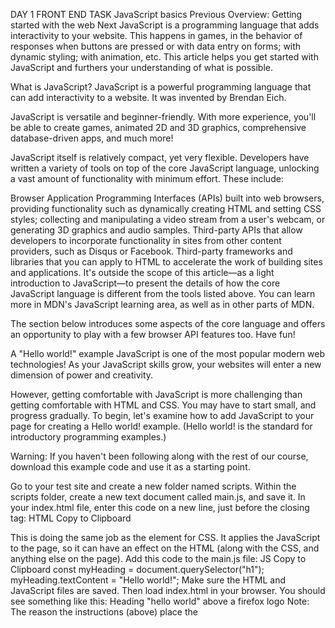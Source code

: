 DAY 1 FRONT END TASK
JavaScript basics
Previous
Overview: Getting started with the web
Next
JavaScript is a programming language that adds interactivity to your website. This happens in games, in the behavior of responses when buttons are pressed or with data entry on forms; with dynamic styling; with animation, etc. This article helps you get started with JavaScript and furthers your understanding of what is possible.

What is JavaScript?
JavaScript is a powerful programming language that can add interactivity to a website. It was invented by Brendan Eich.

JavaScript is versatile and beginner-friendly. With more experience, you'll be able to create games, animated 2D and 3D graphics, comprehensive database-driven apps, and much more!

JavaScript itself is relatively compact, yet very flexible. Developers have written a variety of tools on top of the core JavaScript language, unlocking a vast amount of functionality with minimum effort. These include:

Browser Application Programming Interfaces (APIs) built into web browsers, providing functionality such as dynamically creating HTML and setting CSS styles; collecting and manipulating a video stream from a user's webcam, or generating 3D graphics and audio samples.
Third-party APIs that allow developers to incorporate functionality in sites from other content providers, such as Disqus or Facebook.
Third-party frameworks and libraries that you can apply to HTML to accelerate the work of building sites and applications.
It's outside the scope of this article—as a light introduction to JavaScript—to present the details of how the core JavaScript language is different from the tools listed above. You can learn more in MDN's JavaScript learning area, as well as in other parts of MDN.

The section below introduces some aspects of the core language and offers an opportunity to play with a few browser API features too. Have fun!

A "Hello world!" example
JavaScript is one of the most popular modern web technologies! As your JavaScript skills grow, your websites will enter a new dimension of power and creativity.

However, getting comfortable with JavaScript is more challenging than getting comfortable with HTML and CSS. You may have to start small, and progress gradually. To begin, let's examine how to add JavaScript to your page for creating a Hello world! example. (Hello world! is the standard for introductory programming examples.)

Warning: If you haven't been following along with the rest of our course, download this example code and use it as a starting point.

Go to your test site and create a new folder named scripts. Within the scripts folder, create a new text document called main.js, and save it.
In your index.html file, enter this code on a new line, just before the closing </body> tag:
HTML
Copy to Clipboard
<script src="scripts/main.js"></script>
This is doing the same job as the <link> element for CSS. It applies the JavaScript to the page, so it can have an effect on the HTML (along with the CSS, and anything else on the page).
Add this code to the main.js file:
JS
Copy to Clipboard
const myHeading = document.querySelector("h1");
myHeading.textContent = "Hello world!";
Make sure the HTML and JavaScript files are saved. Then load index.html in your browser. You should see something like this:
Heading "hello world" above a firefox logo
Note: The reason the instructions (above) place the <script> element near the bottom of the HTML file is that the browser reads code in the order it appears in the file.

If the JavaScript loads first and it is supposed to affect the HTML that hasn't loaded yet, there could be problems. Placing JavaScript near the bottom of an HTML page is one way to accommodate this dependency. To learn more about alternative approaches, see Script loading strategies.

What happened?
The heading text changed to Hello world! using JavaScript. You did this by using a function called querySelector() to grab a reference to your heading, and then store it in a variable called myHeading. This is similar to what we did using CSS selectors. When you want to do something to an element, you need to select it first.

Following that, the code set the value of the myHeading variable's textContent property (which represents the content of the heading) to Hello world!.

Note: Both of the features you used in this exercise are parts of the Document Object Model (DOM) API, which has the capability to manipulate documents.

Language basics crash course
To give you a better understanding of how JavaScript works, let's explain some of the core features of the language. It's worth noting that these features are common to all programming languages. If you master these fundamentals, you have a head start on coding in other languages too!

Warning: In this article, try entering the example code lines into your JavaScript console to see what happens. For more details on JavaScript consoles, see Discover browser developer tools.

Variables
Variables are containers that store values. You start by declaring a variable with the let keyword, followed by the name you give to the variable:

JS
Copy to Clipboard
let myVariable;
A semicolon at the end of a line indicates where a statement ends. It is only required when you need to separate statements on a single line. However, some people believe it's good practice to have semicolons at the end of each statement. There are other rules for when you should and shouldn't use semicolons. For more details, see Your Guide to Semicolons in JavaScript.

You can name a variable nearly anything, but there are some restrictions. (See this section about naming rules.) If you are unsure, you can check your variable name to see if it's valid.

JavaScript is case sensitive. This means myVariable is not the same as myvariable. If you have problems in your code, check the case!

After declaring a variable, you can give it a value:

JS
Copy to Clipboard
myVariable = "Bob";
Also, you can do both these operations on the same line:

JS
Copy to Clipboard
let myVariable = "Bob";
You retrieve the value by calling the variable name:

JS
Copy to Clipboard
myVariable;
After assigning a value to a variable, you can change it later in the code:

JS
Copy to Clipboard
let myVariable = "Bob";
myVariable = "Steve";
Note that variables may hold values that have different data types:

Variable	Explanation	Example
String	This is a sequence of text known as a string. To signify that the value is a string, enclose it in single or double quote marks.	let myVariable = 'Bob'; or
let myVariable = "Bob";
Number	This is a number. Numbers don't have quotes around them.	let myVariable = 10;
Boolean	This is a True/False value. The words true and false are special keywords that don't need quote marks.	let myVariable = true;
Array	This is a structure that allows you to store multiple values in a single reference.	let myVariable = [1,'Bob','Steve',10];
Refer to each member of the array like this:
myVariable[0], myVariable[1], etc.
Object	This can be anything. Everything in JavaScript is an object and can be stored in a variable. Keep this in mind as you learn.	let myVariable = document.querySelector('h1');
All of the above examples too.
So why do we need variables? Variables are necessary to do anything interesting in programming. If values couldn't change, then you couldn't do anything dynamic, like personalize a greeting message or change an image displayed in an image gallery.

Comments
Comments are snippets of text that can be added along with code. The browser ignores text marked as comments. You can write comments in JavaScript just as you can in CSS:

JS
Copy to Clipboard
/*
Everything in between is a comment.
*/
If your comment contains no line breaks, it's an option to put it behind two slashes like this:

JS
Copy to Clipboard
// This is a comment
Operators
An operator is a mathematical symbol that produces a result based on two values (or variables). In the following table, you can see some of the simplest operators, along with some examples to try in the JavaScript console.

Operator	Explanation	Symbol(s)	Example
Addition	Add two numbers together or combine two strings.	+	6 + 9;
'Hello ' + 'world!';
Subtraction, Multiplication, Division	These do what you'd expect them to do in basic math.	-, *, /	9 - 3;
8 * 2; // multiply in JS is an asterisk
9 / 3;
Assignment	As you've seen already: this assigns a value to a variable.	=	let myVariable = 'Bob';
Strict equality	This performs a test to see if two values are equal and of the same data type. It returns a true/false (Boolean) result.	===	let myVariable = 3;
myVariable === 4;
Not, Does-not-equal	This returns the logically opposite value of what it precedes. It turns a true into a false, etc.. When it is used alongside the Equality operator, the negation operator tests whether two values are not equal.	!, !==	
For "Not", the basic expression is true, but the comparison returns false because we negate it:

let myVariable = 3;
!(myVariable === 3);

"Does-not-equal" gives basically the same result with different syntax. Here we are testing "is myVariable NOT equal to 3". This returns false because myVariable IS equal to 3:

let myVariable = 3;
myVariable !== 3;

There are a lot more operators to explore, but this is enough for now. See Expressions and operators for a complete list.

Note: Mixing data types can lead to some strange results when performing calculations. Be careful that you are referring to your variables correctly, and getting the results you expect. For example, enter '35' + '25' into your console. Why don't you get the result you expected? Because the quote marks turn the numbers into strings, so you've ended up concatenating strings rather than adding numbers. If you enter 35 + 25 you'll get the total of the two numbers.

Conditionals
Conditionals are code structures used to test if an expression returns true or not. A very common form of conditionals is the if...else statement. For example:

JS
Copy to Clipboard
let iceCream = "chocolate";
if (iceCream === "chocolate") {
  alert("Yay, I love chocolate ice cream!");
} else {
  alert("Awwww, but chocolate is my favorite…");
}
The expression inside the if () is the test. This uses the strict equality operator (as described above) to compare the variable iceCream with the string chocolate to see if the two are equal. If this comparison returns true, the first block of code runs. If the comparison is not true, the second block of code—after the else statement—runs instead.

Functions
Functions are a way of packaging functionality that you wish to reuse. It's possible to define a body of code as a function that executes when you call the function name in your code. This is a good alternative to repeatedly writing the same code. You have already seen some uses of functions. For example:

JS
Copy to Clipboard
let myVariable = document.querySelector("h1");
JS
Copy to Clipboard
alert("hello!");
These functions, document.querySelector and alert, are built into the browser.

If you see something which looks like a variable name, but it's followed by parentheses— () —it is likely a function. Functions often take arguments: bits of data they need to do their job. Arguments go inside the parentheses, separated by commas if there is more than one argument.

For example, the alert() function makes a pop-up box appear inside the browser window, but we need to give it a string as an argument to tell the function what message to display.

You can also define your own functions. In the next example, we create a simple function which takes two numbers as arguments and multiplies them:

JS
Copy to Clipboard
function multiply(num1, num2) {
  let result = num1 * num2;
  return result;
}
Try running this in the console; then test with several arguments. For example:

JS
Copy to Clipboard
multiply(4, 7);
multiply(20, 20);
multiply(0.5, 3);
Note: The return statement tells the browser to return the result variable out of the function so it is available to use. This is necessary because variables defined inside functions are only available inside those functions. This is called variable scoping. (Read more about variable scoping.)

Events
Real interactivity on a website requires event handlers. These are code structures that listen for activity in the browser, and run code in response. The most obvious example is handling the click event, which is fired by the browser when you click on something with your mouse. To demonstrate this, enter the following into your console, then click on the current webpage:

JS
Copy to Clipboard
document.querySelector("html").addEventListener("click", function () {
  alert("Ouch! Stop poking me!");
});
There are a number of ways to attach an event handler to an element. Here we select the <html> element. We then call its addEventListener() function, passing in the name of the event to listen to ('click') and a function to run when the event happens.

The function we just passed to addEventListener() here is called an anonymous function, because it doesn't have a name. There's an alternative way of writing anonymous functions, which we call an arrow function. An arrow function uses () => instead of function ():

JS
Copy to Clipboard
document.querySelector("html").addEventListener("click", () => {
  alert("Ouch! Stop poking me!");
});
Supercharging our example website
With this review of JavaScript basics completed (above), let's add some new features to our example site.

Before going any further, delete the current contents of your main.js file — the bit you added earlier during the "Hello world!" example — and save the empty file. If you don't, the existing code will clash with the new code you are about to add.

Adding an image changer
In this section, you will learn how to use JavaScript and DOM API features to alternate the display of one of two images. This change will happen as a user clicks the displayed image.

Choose an image you want to feature on your example site. Ideally, the image will be the same size as the image you added previously, or as close as possible.
Save this image in your images folder.
Rename the image firefox2.png.
Add the following JavaScript code to your main.js file.
JS
Copy to Clipboard
const myImage = document.querySelector("img");

myImage.onclick = () => {
  const mySrc = myImage.getAttribute("src");
  if (mySrc === "images/firefox-icon.png") {
    myImage.setAttribute("src", "images/firefox2.png");
  } else {
    myImage.setAttribute("src", "images/firefox-icon.png");
  }
};
Save all files and load index.html in the browser. Now when you click the image, it should change to the other one.
This is what happened. You stored a reference to your <img> element in myImage. Next, you made its onclick event handler property equal to a function with no name (an "anonymous" function). So every time this element is clicked:

The code retrieves the value of the image's src attribute.
The code uses a conditional to check if the src value is equal to the path of the original image:
If it is, the code changes the src value to the path of the second image, forcing the other image to be loaded inside the <img> element.
If it isn't (meaning it must already have changed), the src value swaps back to the original image path, to the original state.
Adding a personalized welcome message
Next, let's change the page title to a personalized welcome message when the user first visits the site. This welcome message will persist. Should the user leave the site and return later, we will save the message using the Web Storage API. We will also include an option to change the user, and therefore, the welcome message.

In index.html, add the following line just before the <script> element:
HTML
Copy to Clipboard
<button>Change user</button>
In main.js, place the following code at the bottom of the file, exactly as it is written. This takes references to the new button and the heading, storing each inside variables:
JS
Copy to Clipboard
let myButton = document.querySelector("button");
let myHeading = document.querySelector("h1");
Add the following function to set the personalized greeting. This won't do anything yet, but this will change soon.
JS
Copy to Clipboard
function setUserName() {
  const myName = prompt("Please enter your name.");
  localStorage.setItem("name", myName);
  myHeading.textContent = `Mozilla is cool, ${myName}`;
}
The setUserName() function contains a prompt() function, which displays a dialog box, similar to alert(). This prompt() function does more than alert(), asking the user to enter data, and storing it in a variable after the user clicks OK. In this case, we are asking the user to enter a name. Next, the code calls on an API localStorage, which allows us to store data in the browser and retrieve it later. We use localStorage's setItem() function to create and store a data item called 'name', setting its value to the myName variable which contains the user's entry for the name. Finally, we set the textContent of the heading to a string, plus the user's newly stored name.
Add the following condition block after the function declaration. We could call this initialization code, as it structures the app when it first loads.
JS
Copy to Clipboard
if (!localStorage.getItem("name")) {
  setUserName();
} else {
  const storedName = localStorage.getItem("name");
  myHeading.textContent = `Mozilla is cool, ${storedName}`;
}
This first line of this block uses the negation operator (logical NOT, represented by the !) to check whether the name data exists. If not, the setUserName() function runs to create it. If it exists (that is, the user set a user name during a previous visit), we retrieve the stored name using getItem() and set the textContent of the heading to a string, plus the user's name, as we did inside setUserName().
Put this onclick event handler (below) on the button. When clicked, setUserName() runs. This allows the user to enter a different name by pressing the button.
JS
Copy to Clipboard
myButton.onclick = () => {
  setUserName();
};
A user name of null?
When you run the example and get the dialog box that prompts you to enter your user name, try pressing the Cancel button. You should end up with a title that reads Mozilla is cool, null. This happens because—when you cancel the prompt—the value is set as null. Null is a special value in JavaScript that refers to the absence of a value.

Also, try clicking OK without entering a name. You should end up with a title that reads Mozilla is cool, for fairly obvious reasons.

To avoid these problems, you could check that the user hasn't entered a blank name. Update your setUserName() function to this:

JS
Copy to Clipboard
function setUserName() {
  const myName = prompt("Please enter your name.");
  if (!myName) {
    setUserName();
  } else {
    localStorage.setItem("name", myName);
    myHeading.textContent = `Mozilla is cool, ${myName}`;
  }
}
In human language, this means: If myName has no value, run setUserName() again from the start. If it does have a value (if the above statement is not true), then store the value in localStorage and set it as the heading's text.

Conclusion
If you have followed all the instructions in this article, you should end up with a page that looks something like the image below. You can also view our version.

Final look of HTML page after creating elements: a header, large centered logo, content, and a button
If you get stuck, you can compare your work with our finished example code on GitHub.

We have just scratched the surface of JavaScript. If you enjoyed playing, and wish to go further, take advantage of the resources listed below.

See also
Dynamic client-side scripting with JavaScript
Dive into JavaScript in much more detail.

Learn JavaScript
This is an excellent resource for aspiring web developers! Learn JavaScript in an interactive environment, with short lessons and interactive tests, guided by an automated assessment. The first 40 lessons are free. The complete course is available for a small one-time payment.

Previous
Overview: Getting started with the web
Next
Found a content problem with this page?
Edit the page on GitHub.
Report the content issue.
View the source on GitHub.
Want to get more involved? Learn how to contribute.
This page was last modified on Feb 16, 2024 by MDN contributors.
 
TO MANY MORE
